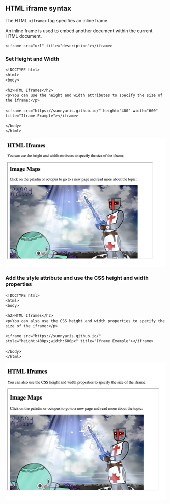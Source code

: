 ## HTML iframe syntax

The HTML `<iframe>` tag specifies an inline frame.

An inline frame is used to embed another document within the current HTML document.

```
<iframe src="url" title="description"></iframe>
```
### Set Height and Width

```
<!DOCTYPE html>
<html>
<body>

<h2>HTML Iframes</h2>
<p>You can use the height and width attributes to specify the size of the iframe:</p>

<iframe src="https://sunnyaris.github.io/" height="400" width="600" title="Iframe Example"></iframe>

</body>
</html>
```

![Alt text](doc-files/hi.png)

### Add the style attribute and use the CSS height and width properties

```
<!DOCTYPE html>
<html>
<body>

<h2>HTML Iframes</h2>
<p>You can also use the CSS height and width properties to specify the size of the iframe:</p>

<iframe src="https://sunnyaris.github.io/" style="height:400px;width:600px" title="Iframe Example"></iframe>

</body>
</html>
```
![Alt text](doc-files/hi1.png)




